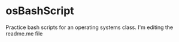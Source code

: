 # osBashScript
Practice bash scripts for an operating systems class.
I'm editing the readme.me file
